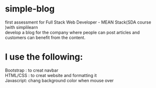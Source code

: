 # simple-blog
 first assessment for Full Stack Web Developer - MEAN Stack(SDA course )with simplilearn <br>
develop a blog for the company where people can post articles and customers can benefit from the content.
 # I use the following:
Bootstrap : to creat navbar <br>
HTML/CSS : to creat website and formatting it <br>
Javascript: chang background color when mouse over 


